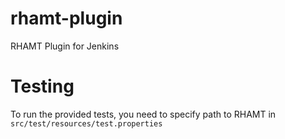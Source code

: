 # rhamt-plugin
RHAMT Plugin for Jenkins

# Testing

To run the provided tests, you need to specify path to RHAMT in `src/test/resources/test.properties`